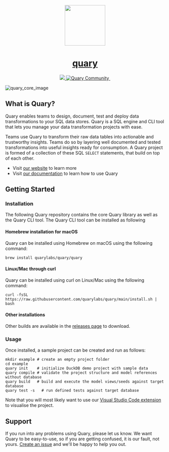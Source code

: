<p align="center">
  <a href="https://quary.dev">
    <picture>
      <img src="https://storage.googleapis.com/public_hosted_materials/quary.svg" height="128">
    </picture>
    <h1 align="center">quary</h1>
  </a>
</p>
<p align="center">
  <a aria-label="Quary logo" href="https://www.quary.dev/">
    <img src="https://img.shields.io/badge/MADE%20BY%20Quary-000000.svg?style=for-the-badge&logo=Quary&labelColor=000">
  </a>
  <a aria-label="Slack community" target="_blank" href="https://join.slack.com/t/quarylabs/shared_invite/zt-2dlbfnztw-dMLXJVL38NcbhqRuM5gUcw">
    <img src="https://img.shields.io/badge/slack-@quarycommunity-000000.svg?style=for-the-badge&logo=slack&labelColor=000" alt="Quary Community">
  </a>
  <a aria-label="License" href="https://github.com/quarylabs/quary/blob/main/LICENSE">
    <img alt="" src="https://img.shields.io/npm/l/next.svg?style=for-the-badge&labelColor=000000">
  </a>
</p>

![quary_core_image](./assets/diagram.jpg)

## What is Quary?

Quary enables teams to design, document, test and deploy data transformations to your SQL data stores. Quary is a SQL
engine and CLI tool that lets you manage your data transformation projects with ease.

Teams use Quary to transform their raw data tables into actionable and trustworthy insights. Teams do so by layering
well documented and tested transformations into useful insights ready for consumption. A Quary project is formed of a
collection of these SQL `SELECT` statements, that build on top of each other.

- Visit [our website](https://www.quary.dev) to learn more
- Visit [our documentation](https://www.quary.dev/docs) to learn how to use Quary

## Getting Started

### Installation

The following Quary repository contains the core Quary library as well as the Quary CLI tool. The Quary CLI tool can be
installed as following

#### Homebrew installation for macOS

Quary can be installed using Homebrew on macOS using the following command:

```
brew install quarylabs/quary/quary
```

#### Linux/Mac through curl

Quary can be installed using curl on Linux/Mac using the following command:

```shell
curl -fsSL https://raw.githubusercontent.com/quarylabs/quary/main/install.sh | bash
```

#### Other installations

Other builds are available in the [releases page](https://github.com/quarylabs/quary/releases/latest) to download.

### Usage

Once installed, a sample project can be created and run as follows:

```shell
mkdir example # create an empty project folder
cd example
quary init    # initialize DuckDB demo project with sample data 
quary compile # validate the project structure and model references without database
quary build   # build and execute the model views/seeds against target database
quary test -s   # run defined tests against target database
```

Note that you will most likely want to use
our [Visual Studio Code extension](https://marketplace.visualstudio.com/items?itemName=Quary.quary-extension) to
visualise the project.

## Support

If you run into any problems using Quary, please let us know. We want Quary to be easy-to-use, so if you are getting
confused, it is our fault, not yours. [Create an issue](https://github.com/quarylabs/quary/issues) and we'll be happy to
help you out.

